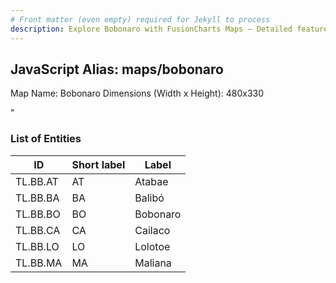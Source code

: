 ```yaml
---
# Front matter (even empty) required for Jekyll to process
description: Explore Bobonaro with FusionCharts Maps – Detailed features for seamless integration. Try now & enhance your data visualization today! 
---
```


## JavaScript Alias: maps/bobonaro

Map Name: Bobonaro
Dimensions (Width x Height): 480x330

"





### List of Entities

ID | Short label | Label
---|---|---|
TL.BB.AT|AT|Atabae
TL.BB.BA|BA|Balibó
TL.BB.BO|BO|Bobonaro
TL.BB.CA|CA|Cailaco
TL.BB.LO|LO|Lolotoe
TL.BB.MA|MA|Maliana